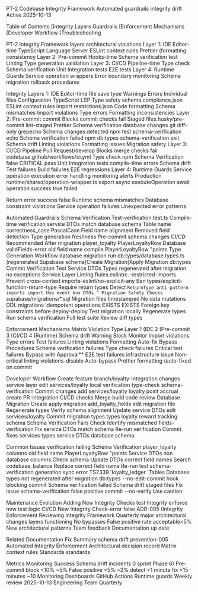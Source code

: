 PT-2 Codebase Integrity Framework Automated guardrails integrity drift Active 2025-10-13

Table of Contents [Integrity Layers Guardrails [Enforcement Mechanisms [Developer Workflow [Troubleshooting

PT-2 Integrity Framework layers architectural violations Layer 1: IDE Editor-time TypeScript Language Server ESLint context rules Prettier (formatting consistency Layer 2: Pre-commit Hooks-time Schema verification test Linting Type generation validation Layer 3: CI/CD Pipeline-time Type check Schema verification Unit Integration tests E2E tests Layer 4: Runtime Guards Service operation wrappers Error boundary monitoring Schema migration rollback procedures

Integrity Layers 1: IDE Editor-time file save type Warnings Errors Individual files Configuration TypeScript LSP Type safety schema compliance.json ESLint context rules import restrictions.json Code formatting Schema mismatches Import violations Type errors Formatting inconsistencies Layer 2: Pre-commit commit Blocks commit checks fail Staged files.husky/pre-commit lint-staged Prettier Schema verification database changes git diff-only grepecho Schema changes detected npm test schema-verification echo Schema verification failed npm db:types schema-verification exit Schema drift Linting violations Formatting issues Migration safety Layer 3: CI/CD Pipeline Pull Request/develop Blocks merge checks fail codebase.github/workflows/ci.yml Type check npm Schema Verification false CRITICAL pass Unit Integration tests compile-time errors Schema drift Test failures Build failures E2E regressions Layer 4: Runtime Guards Service operation execution error handling monitoring alerts Production runtime/shared/operation-wrapper.ts export async executeOperation await operation success true failed

Return error success false Runtime schema mismatches Database constraint violations Service operation failures Unexpected error patterns

Automated Guardrails Schema Verification Test-verification.test.ts Compile-time verification service DTOs match database schema Table name correctness_case PascalCase Field name alignment Removed field detection Type generation freshness Pre-commit schema changes CI/CD Recommended After migration player_loyalty PlayerLoyaltyRow Database validFields-error old field name compile PlayerLoyaltyRow "points Type Generation Workflow database migration run db:types/database.types.ts (regenerated Supabase schema[Create Migration[Apply Migration db:types Commit Verification Test Service DTOs Types regenerated after migration no exceptions Service Layer Linting Rules.eslintrc.-restricted-imports Prevent cross-context imports-eslint/no-explicit-any Ban types/explicit-function-return-type Require return types Detect `ReturnType anti-pattern-imports import Use event bus DTOs." Migration Safety Checks `supabase/migrations/\*.sql Migration files timestamped No data mutations DDL migrations Idempotent operations EXISTS EXISTS Foreign key constraints before deploy-deploy Test migration locally Regenerate types Run schema verification Full test suite Review diff types

Enforcement Mechanisms Matrix Violation Type Layer 1 (IDE 2 (Pre-commit 3 (CI/CD 4 (Runtime) Schema drift Warning Block Monitor Import violations Type errors Test failures Linting violations Formatting Auto-fix Bypass Procedures Schema verification failures Type check failures Critical test failures Bypass with Approval\*\* E2E test failures infrastructure issue Non-critical linting violations-disable Auto-bypass Prettier formatting (auto-fixed on commit

Developer Workflow Create feature branch/loyalty-integration changes service layer edit services/loyalty local verification type-check schema-verification Commit changes add services/loyalty loyalty point accrual create PR-integration CI/CD checks Merge build code review Database Migration Create apply migration add_loyalty_fields edit migration file Regenerate types Verify schema alignment Update service DTOs edit services/loyalty Commit migration types.types loyalty reward tracking schema Schema Verification Fails Check Identify mismatched fields-verification Fix service DTOs match schema Re-run verification Commit fixes services types service DTOs database schema

Common Issues verification failing Schema Verification player_loyalty columns old field name PlayerLoyaltyRow "points Service DTOs non database columns Check schema Update DTOs correct field names Search codebase_balance Replace correct field name Re-run test schema-verification generation sync error TS2339 'loyalty_ledger 'Tables Database types not regenerated after migration db:types --no-edit-commit hook blocking commit Schema verification failed Schema drift staged files Fix issue schema-verification false positive commit --no-verify Use caution

Maintenance Evolution Adding New Integrity Checks test Integrity enforce new test logic CI/CD New Integrity Check-error false ADR-005 (Integrity Enforcement Reviewing Integrity Framework Quarterly major architectural changes layers functioning No bypasses False positive rate acceptable<5% New architectural patterns Team feedback Documentation up date

Related Documentation Fix Summary schema drift prevention-005 Automated Integrity Enforcement Architectural decision record Matrix context rules Standards standards

Metrics Monitoring Success Schema drift incidents 0 sprint Phase 6) Pre-commit block <10% ~5% False positive <5% ~2% detect <1 minute fix <15 minutes ~10 Monitoring Dashboards GitHub Actions Runtime guards Weekly review 2025-10-13 Engineering Team Quarterly
